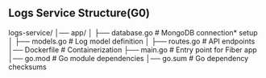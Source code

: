 ## Logs Service Structure(G0)

logs-service/
│── app/
│   ├── database.go        # MongoDB connection* setup
│   ├── models.go          # Log model definition
│   ├── routes.go          # API endpoints
│── Dockerfile             # Containerization
├── main.go                # Entry point for Fiber app
│── go.mod                 # Go module dependencies
│── go.sum                 # Go dependency checksums
